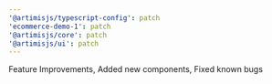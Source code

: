 ```yaml
---
'@artimisjs/typescript-config': patch
'ecommerce-demo-1': patch
'@artimisjs/core': patch
'@artimisjs/ui': patch
---
```


Feature Improvements, Added new components, Fixed known bugs
